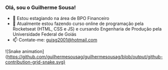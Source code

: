 ### Olá, sou o Guilherme Sousa!

- 🔭 Estou estagiando na área de BPO Financeiro
- 🌱 Atualmente estou fazendo curso online de programação pela Rocketseat (HTML, CSS e JS) e cursando Engenharia de Produção pela Universidade Federal de Goiás
- 📫 Contate-me: guisg2001@hotmail.com

![Snake animation]{https://github.com/guilhermesousag/guilhermesousag/blob/output/github-contribution-grid-snake.svg}
